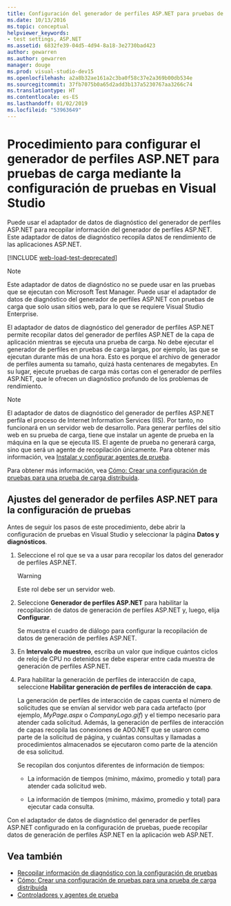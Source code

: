 ```yaml
---
title: Configuración del generador de perfiles ASP.NET para pruebas de carga
ms.date: 10/13/2016
ms.topic: conceptual
helpviewer_keywords:
- test settings, ASP.NET
ms.assetid: 6832fe39-04d5-4d94-8a18-3e2730bad423
author: gewarren
ms.author: gewarren
manager: douge
ms.prod: visual-studio-dev15
ms.openlocfilehash: a2a8b32ae161a2c3ba0f58c37e2a369b00db534e
ms.sourcegitcommit: 37fb7075b0a65d2add3b137a5230767aa3266c74
ms.translationtype: HT
ms.contentlocale: es-ES
ms.lasthandoff: 01/02/2019
ms.locfileid: "53963649"
---
```

# <a name="how-to-configure-aspnet-profiler-for-load-tests-using-test-settings-in-visual-studio"></a>Procedimiento para configurar el generador de perfiles ASP.NET para pruebas de carga mediante la configuración de pruebas en Visual Studio

Puede usar el adaptador de datos de diagnóstico del generador de perfiles ASP.NET para recopilar información del generador de perfiles ASP.NET. Este adaptador de datos de diagnóstico recopila datos de rendimiento de las aplicaciones ASP.NET.

[!INCLUDE [web-load-test-deprecated](includes/web-load-test-deprecated.md)]

> [!NOTE]
> Este adaptador de datos de diagnóstico no se puede usar en las pruebas que se ejecutan con Microsoft Test Manager. Puede usar el adaptador de datos de diagnóstico del generador de perfiles ASP.NET con pruebas de carga que solo usan sitios web, para lo que se requiere Visual Studio Enterprise.

El adaptador de datos de diagnóstico del generador de perfiles ASP.NET permite recopilar datos del generador de perfiles ASP.NET de la capa de aplicación mientras se ejecuta una prueba de carga. No debe ejecutar el generador de perfiles en pruebas de carga largas, por ejemplo, las que se ejecutan durante más de una hora. Esto es porque el archivo de generador de perfiles aumenta su tamaño, quizá hasta centenares de megabytes. En su lugar, ejecute pruebas de carga más cortas con el generador de perfiles ASP.NET, que le ofrecen un diagnóstico profundo de los problemas de rendimiento.

> [!NOTE]
> El adaptador de datos de diagnóstico del generador de perfiles ASP.NET perfila el proceso de Internet Information Services (IIS). Por tanto, no funcionará en un servidor web de desarrollo. Para generar perfiles del sitio web en su prueba de carga, tiene que instalar un agente de prueba en la máquina en la que se ejecuta IIS. El agente de prueba no generará carga, sino que será un agente de recopilación únicamente. Para obtener más información, vea [Instalar y configurar agentes de prueba](../test/lab-management/install-configure-test-agents.md).

Para obtener más información, vea [Cómo: Crear una configuración de pruebas para una prueba de carga distribuida](../test/how-to-create-a-test-setting-for-a-distributed-load-test.md).

## <a name="configure-the-aspnet-profiler-for-your-test-settings"></a>Ajustes del generador de perfiles ASP.NET para la configuración de pruebas

Antes de seguir los pasos de este procedimiento, debe abrir la configuración de pruebas en Visual Studio y seleccionar la página **Datos y diagnósticos**.

1.  Seleccione el rol que se va a usar para recopilar los datos del generador de perfiles ASP.NET.

    > [!WARNING]
    > Este rol debe ser un servidor web.

2.  Seleccione **Generador de perfiles ASP.NET** para habilitar la recopilación de datos de generación de perfiles ASP.NET y, luego, elija **Configurar**.

     Se muestra el cuadro de diálogo para configurar la recopilación de datos de generación de perfiles ASP.NET.

3.  En **Intervalo de muestreo**, escriba un valor que indique cuántos ciclos de reloj de CPU no detenidos se debe esperar entre cada muestra de generación de perfiles ASP.NET.

4.  Para habilitar la generación de perfiles de interacción de capa, seleccione **Habilitar generación de perfiles de interacción de capa**.

     La generación de perfiles de interacción de capas cuenta el número de solicitudes que se envían al servidor web para cada artefacto (por ejemplo, *MyPage.aspx* o *CompanyLogo.gif*) y el tiempo necesario para atender cada solicitud. Además, la generación de perfiles de interacción de capas recopila las conexiones de ADO.NET que se usaron como parte de la solicitud de página, y cuántas consultas y llamadas a procedimientos almacenados se ejecutaron como parte de la atención de esa solicitud.

     Se recopilan dos conjuntos diferentes de información de tiempos:

    -   La información de tiempos (mínimo, máximo, promedio y total) para atender cada solicitud web.

    -   La información de tiempos (mínimo, máximo, promedio y total) para ejecutar cada consulta.

Con el adaptador de datos de diagnóstico del generador de perfiles ASP.NET configurado en la configuración de pruebas, puede recopilar datos de generación de perfiles ASP.NET en la aplicación web ASP.NET.

## <a name="see-also"></a>Vea también

- [Recopilar información de diagnóstico con la configuración de pruebas](../test/collect-diagnostic-information-using-test-settings.md)
- [Cómo: Crear una configuración de pruebas para una prueba de carga distribuida](../test/how-to-create-a-test-setting-for-a-distributed-load-test.md)
- [Controladores y agentes de prueba](configure-test-agents-and-controllers-for-load-tests.md)